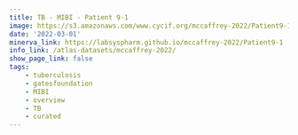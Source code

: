 ```yaml
---
title: TB - MIBI - Patient 9-1
image: https://s3.amazonaws.com/www.cycif.org/mccaffrey-2022/Patient9-1/thumbnail--default.jpg
date: '2022-03-01'
minerva_link: https://labsyspharm.github.io/mccaffrey-2022/Patient9-1
info_link: /atlas-datasets/mccaffrey-2022/
show_page_link: false
tags:
    - tuberculosis
    - gatesfoundation
    - MIBI
    - overview
    - TB
    - curated
---
```

